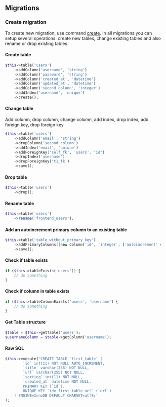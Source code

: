 ## Migrations

### Create migration
To create new migration, use command [create](create_command.md). In all migrations you can setup several operations: create new tables, change existing tables and also rename or drop existing tables.

#### Create table
```php
$this->table('users')
    ->addColumn('username', 'string')
    ->addColumn('password', 'string')
    ->addColumn('created_at', 'datetime')
    ->addColumn('updated_at', 'datetime')
    ->addColumn('second_column', 'integer')
    ->addIndex('username', 'unique')
    ->create();
```

#### Change table
Add column, drop column, change column, add index, drop index, add foreign key, drop foreign key
```php
$this->table('users')
    ->addColumn('email', 'string')
    ->dropColumn('second_column')
    ->addIndex('email', 'unique')
    ->addForeignKey('self_fk', 'users', 'id')
    ->dropIndex('username')
    ->dropForeignKey('t1_fk')
    ->save();
```
#### Drop table
```php
$this->table('users')
    ->drop();
```

#### Rename table
```php
$this->table('users')
    ->rename('frontend_users');
```

#### Add an autoincrement primary column to an existing table
```php
$this->table('table_without_primary_key')
    ->addPrimaryColumns([new Column('id', 'integer', ['autoincrement' => true])])
    ->save();
```

#### Check if table exists
```php
if ($this->tableExists('users')) {
    // do something
}
```

#### Check if column in table exists
```php
if ($this->tableColumnExists('users', 'username') {
    // do something
}
```

#### Get Table structure
```php
$table = $this->getTable('users');
$usernameColumn = $table->getColumn('username');
```

#### Raw SQL
```php
$this->execute('CREATE TABLE `first_table` (
        `id` int(11) NOT NULL AUTO_INCREMENT,
        `title` varchar(255) NOT NULL,
        `url` varchar(255) NOT NULL,
        `sorting` int(11) NOT NULL,
        `created_at` datetime NOT NULL,
        PRIMARY KEY (`id`),
        UNIQUE KEY `idx_first_table_url` (`url`)
    ) ENGINE=InnoDB DEFAULT CHARSET=utf8;'
);
```
